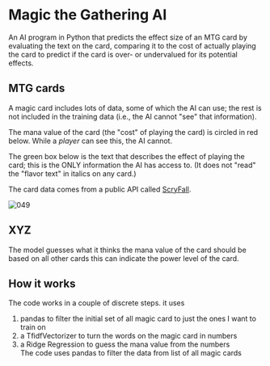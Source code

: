 
# Magic the Gathering AI
An AI program in Python that predicts the effect size of an MTG card by evaluating the text on the card, comparing it to the cost of actually playing the card to predict if the card is over- or undervalued for its potential effects.

## MTG cards
A magic card includes lots of data, some of which the AI can use; the rest is not included in the training data (i.e., the AI cannot "see" that information).

The mana value of the card (the "cost" of playing the card) is circled in red below. While a *player* can see this, the AI cannot. 

The green box below is the text that describes the effect of playing the card; this is the ONLY information the AI has access to. (It does not "read" the "flavor text" in italics on any card.)

The card data comes from a public API called [ScryFall](https://scryfall.com).

![049](https://github.com/BlaiseBaptist/MTG-AI/assets/40903991/78ea7ed4-84e2-419c-9273-3ade33d8bf79)

## XYZ


The model guesses what it thinks the mana value of the card should be based on all other cards this can indicate the power level of the card.

## How it works
The code works in a couple of discrete steps. it uses
 1. pandas to filter the initial set of all magic card to just the ones I want to train on
 2. a TfidfVectorizer to turn the words on the magic card in numbers
 3. a Ridge Regression to guess the mana value from the numbers   
The code uses pandas to filter the data from list of all magic cards

